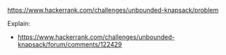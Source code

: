 https://www.hackerrank.com/challenges/unbounded-knapsack/problem

Explain:
- https://www.hackerrank.com/challenges/unbounded-knapsack/forum/comments/122429
